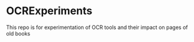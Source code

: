# OCRExperiments
This repo is for experimentation of OCR tools and their impact on pages of old books
